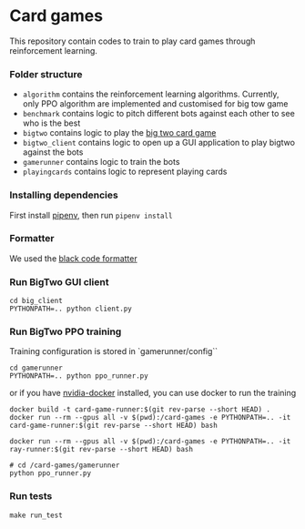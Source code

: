 # Card games

This repository contain codes to train to play card games through reinforcement learning.

### Folder structure

- `algorithm` contains the reinforcement learning algorithms. Currently, only PPO algorithm are implemented and customised for big tow game
- `benchmark` contains logic to pitch different bots against each other to see who is the best
- `bigtwo` contains logic to play the [big two card game](https://en.wikipedia.org/wiki/Big_two)
- `bigtwo_client` contains logic to open up a GUI application to play bigtwo against the bots
- `gamerunner` contains logic to train the bots
- `playingcards` contains logic to represent playing cards

### Installing dependencies

First install [pipenv](https://pipenv.pypa.io/en/latest/), then run `pipenv install`

### Formatter

We used the [black code formatter](https://github.com/psf/black)

### Run BigTwo GUI client

```
cd big_client
PYTHONPATH=.. python client.py
```

### Run BigTwo PPO training

Training configuration is stored in `gamerunner/config``

```
cd gamerunner
PYTHONPATH=.. python ppo_runner.py
```

or if you have [nvidia-docker](https://docs.nvidia.com/datacenter/cloud-native/container-toolkit/install-guide.html#docker) installed, you can use docker to run the training

```
docker build -t card-game-runner:$(git rev-parse --short HEAD) .
docker run --rm --gpus all -v $(pwd):/card-games -e PYTHONPATH=.. -it card-game-runner:$(git rev-parse --short HEAD) bash

docker run --rm --gpus all -v $(pwd):/card-games -e PYTHONPATH=.. -it ray-runner:$(git rev-parse --short HEAD) bash

# cd /card-games/gamerunner
python ppo_runner.py
```

### Run tests

```
make run_test
```